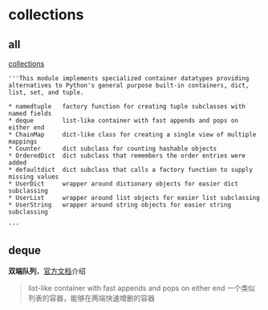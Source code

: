 

# collections
## all

[collections](https://docs.python.org/3/library/collections.html)

```
'''This module implements specialized container datatypes providing
alternatives to Python's general purpose built-in containers, dict,
list, set, and tuple.

* namedtuple   factory function for creating tuple subclasses with named fields
* deque        list-like container with fast appends and pops on either end
* ChainMap     dict-like class for creating a single view of multiple mappings
* Counter      dict subclass for counting hashable objects
* OrderedDict  dict subclass that remembers the order entries were added
* defaultdict  dict subclass that calls a factory function to supply missing values
* UserDict     wrapper around dictionary objects for easier dict subclassing
* UserList     wrapper around list objects for easier list subclassing
* UserString   wrapper around string objects for easier string subclassing

'''
```

## deque

**双端队列**，[官方文档](https://docs.python.org/3/library/collections.html#collections.deque)介绍
> list-like container with fast appends and pops on either end
> 一个类似列表的容器，能够在两端快速增删的容器